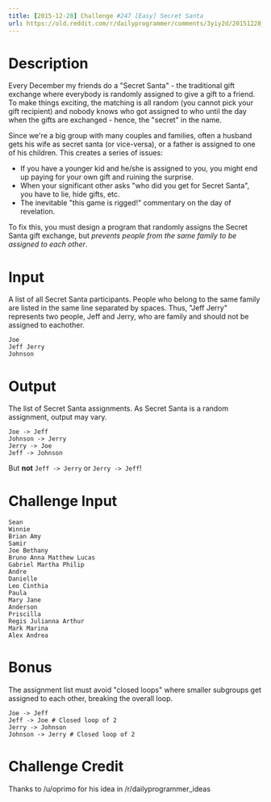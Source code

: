 ```yaml
---
title: [2015-12-28] Challenge #247 [Easy] Secret Santa
url: https://old.reddit.com/r/dailyprogrammer/comments/3yiy2d/20151228_challenge_247_easy_secret_santa/
---
```


# Description

Every December my friends do a "Secret Santa" - the traditional gift exchange
where everybody is randomly assigned to give a gift to a friend. To make
things exciting, the matching is all random (you cannot pick your gift
recipient) and nobody knows who got assigned to who until the day when the
gifts are exchanged - hence, the "secret" in the name.

Since we're a big group with many couples and families, often a husband gets
his wife as secret santa (or vice-versa), or a father is assigned to one of
his children. This creates a series of issues:

* If you have a younger kid and he/she is assigned to you, you might end up
paying for your own gift and ruining the surprise.
* When your significant other asks "who did you get for Secret Santa", you
have to lie, hide gifts, etc.
* The inevitable "this game is rigged!" commentary on the day of revelation.

To fix this, you must design a program that randomly assigns the Secret Santa
gift exchange, but *prevents people from the same family to be assigned to
each other*.

# Input

A list of all Secret Santa participants. People who belong to the same family
are listed in the same line separated by spaces. Thus, "Jeff Jerry" represents
two people, Jeff and Jerry, who are family and should not be assigned to
eachother.

    Joe
    Jeff Jerry
    Johnson

# Output

The list of Secret Santa assignments. As Secret Santa is a random assignment,
output may vary.

    Joe -> Jeff
    Johnson -> Jerry
    Jerry -> Joe
    Jeff -> Johnson

But **not** `Jeff -> Jerry` or `Jerry -> Jeff`!

# Challenge Input

    Sean
    Winnie
    Brian Amy
    Samir
    Joe Bethany
    Bruno Anna Matthew Lucas
    Gabriel Martha Philip
    Andre
    Danielle
    Leo Cinthia
    Paula
    Mary Jane
    Anderson
    Priscilla
    Regis Julianna Arthur
    Mark Marina
    Alex Andrea

# Bonus

The assignment list must avoid "closed loops" where smaller subgroups get
assigned to each other, breaking the overall loop.

    Joe -> Jeff
    Jeff -> Joe # Closed loop of 2
    Jerry -> Johnson
    Johnson -> Jerry # Closed loop of 2

# Challenge Credit

Thanks to /u/oprimo for his idea in /r/dailyprogrammer_ideas